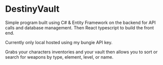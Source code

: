 # DestinyVault

Simple program built using C# & Entity Framework on the backend for API calls and database management. Then React typescript to build the front end.

Currently only local hosted using my bungie API key.

Grabs your characters inventories and your vault then allows you to sort or search for weapons by type, element, level, or name.
